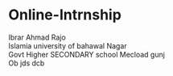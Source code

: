 # Online-Intrnship
Ibrar Ahmad Rajo <br>Islamia university of bahawal Nagar<br>
Govt Higher SECONDARY school Mecload gunj <br> Ob jds dcb
